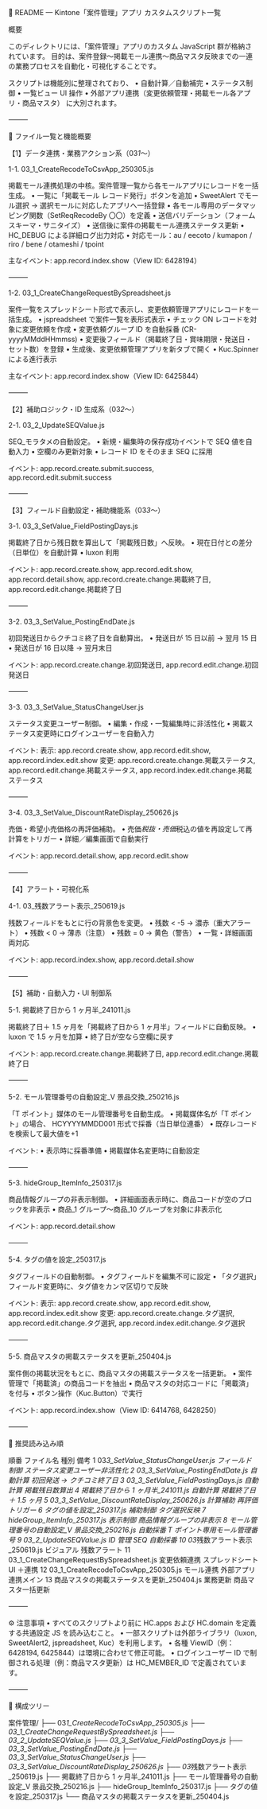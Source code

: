 🧩 README — Kintone「案件管理」アプリ カスタムスクリプト一覧

概要

このディレクトリには、「案件管理」アプリのカスタム JavaScript 群が格納されています。
目的は、案件登録〜掲載モール連携〜商品マスタ反映までの一連の業務プロセスを自動化・可視化することです。

スクリプトは機能別に整理されており、
• 自動計算／自動補完
• ステータス制御
• 一覧ビュー UI 操作
• 外部アプリ連携（変更依頼管理・掲載モール各アプリ・商品マスタ）
に大別されます。

⸻

📂 ファイル一覧と機能概要

【1】データ連携・業務アクション系（03*1*〜）

1-1. 03_1_CreateRecodeToCsvApp_250305.js

掲載モール連携処理の中核。案件管理一覧から各モールアプリにレコードを一括生成。
• 一覧に「掲載モール レコード発行」ボタンを追加
• SweetAlert でモール選択 → 選択モールに対応したアプリへ一括登録
• 各モール専用のデータマッピング関数（SetReqRecodeBy 〇〇）を定義
• 送信バリデーション（フォームスキーマ・サニタイズ）
• 送信後に案件の掲載モール連携ステータス更新
• HC_DEBUG による詳細ログ出力対応
• 対応モール：au / eecoto / kumapon / riro / bene / otameshi / tpoint

主なイベント:
app.record.index.show（View ID: 6428194）

⸻

1-2. 03_1_CreateChangeRequestBySpreadsheet.js

案件一覧をスプレッドシート形式で表示し、変更依頼管理アプリにレコードを一括生成。
• jspreadsheet で案件一覧を表形式表示
• チェック ON レコードを対象に変更依頼を作成
• 変更依頼グループ ID を自動採番 (CR-yyyyMMddHHmmss)
• 変更後フィールド（掲載終了日・賞味期限・発送日・セット数）を登録
• 生成後、変更依頼管理アプリを新タブで開く
• Kuc.Spinner による進行表示

主なイベント:
app.record.index.show（View ID: 6425844）

⸻

【2】補助ロジック・ID 生成系（03*2*〜）

2-1. 03_2_UpdateSEQValue.js

SEQ\_モラタメの自動設定。
• 新規・編集時の保存成功イベントで SEQ 値を自動入力
• 空欄のみ更新対象
• レコード ID をそのまま SEQ に採用

イベント:
app.record.create.submit.success, app.record.edit.submit.success

⸻

【3】フィールド自動設定・補助機能系（03*3*〜）

3-1. 03_3_SetValue_FieldPostingDays.js

掲載終了日から残日数を算出して「掲載残日数」へ反映。
• 現在日付との差分（日単位）を自動計算
• luxon 利用

イベント:
app.record.create.show, app.record.edit.show, app.record.detail.show,
app.record.create.change.掲載終了日, app.record.edit.change.掲載終了日

⸻

3-2. 03_3_SetValue_PostingEndDate.js

初回発送日からクチコミ終了日を自動算出。
• 発送日が 15 日以前 → 翌月 15 日
• 発送日が 16 日以降 → 翌月末日

イベント:
app.record.create.change.初回発送日, app.record.edit.change.初回発送日

⸻

3-3. 03_3_SetValue_StatusChangeUser.js

ステータス変更ユーザー制御。
• 編集・作成・一覧編集時に非活性化
• 掲載ステータス変更時にログインユーザーを自動入力

イベント:
表示: app.record.create.show, app.record.edit.show, app.record.index.edit.show
変更: app.record.create.change.掲載ステータス, app.record.edit.change.掲載ステータス, app.record.index.edit.change.掲載ステータス

⸻

3-4. 03_3_SetValue_DiscountRateDisplay_250626.js

売価・希望小売価格の再評価補助。
• 売価*税抜・売価*税込の値を再設定して再計算をトリガー
• 詳細／編集画面で自動実行

イベント:
app.record.detail.show, app.record.edit.show

⸻

【4】アラート・可視化系

4-1. 03\_残数アラート表示\_250619.js

残数フィールドをもとに行の背景色を変更。
• 残数 < -5 → 濃赤（重大アラート）
• 残数 < 0 → 薄赤（注意）
• 残数 = 0 → 黄色（警告）
• 一覧・詳細画面両対応

イベント:
app.record.index.show, app.record.detail.show

⸻

【5】補助・自動入力・UI 制御系

5-1. 掲載終了日から 1 ヶ月半\_241011.js

掲載終了日＋ 1.5 ヶ月を「掲載終了日から 1 ヶ月半」フィールドに自動反映。
• luxon で 1.5 ヶ月を加算
• 終了日が空なら空欄に戻す

イベント:
app.record.create.change.掲載終了日, app.record.edit.change.掲載終了日

⸻

5-2. モール管理番号の自動設定\_V 景品交換\_250216.js

「T ポイント」媒体のモール管理番号を自動生成。
• 掲載媒体名が「T ポイント」の場合、
HCYYYYMMDD001 形式で採番（当日単位連番）
• 既存レコードを検索して最大値を+1

イベント:
• 表示時に採番準備
• 掲載媒体名変更時に自動設定

⸻

5-3. hideGroup_ItemInfo_250317.js

商品情報グループの非表示制御。
• 詳細画面表示時に、商品コードが空のブロックを非表示
• 商品\_1 グループ〜商品\_10 グループを対象に非表示化

イベント:
app.record.detail.show

⸻

5-4. タグの値を設定\_250317.js

タグフィールドの自動制御。
• タグフィールドを編集不可に設定
• 「タグ選択」フィールド変更時に、タグ値をカンマ区切りで反映

イベント:
表示: app.record.create.show, app.record.edit.show, app.record.index.edit.show
変更: app.record.create.change.タグ選択, app.record.edit.change.タグ選択, app.record.index.edit.change.タグ選択

⸻

5-5. 商品マスタの掲載ステータスを更新\_250404.js

案件側の掲載状況をもとに、商品マスタの掲載ステータスを一括更新。
• 案件管理で「掲載済」の商品コードを抽出
• 商品マスタの対応コードに「掲載済」を付与
• ボタン操作（Kuc.Button）で実行

イベント:
app.record.index.show（View ID: 6414768, 6428250）

⸻

🔁 推奨読み込み順

順番 ファイル名 種別 備考
1 03*3_SetValue_StatusChangeUser.js フィールド制御 ステータス変更ユーザー非活性化
2 03_3_SetValue_PostingEndDate.js 自動計算 初回発送 → クチコミ終了日
3 03_3_SetValue_FieldPostingDays.js 自動計算 掲載残日数算出
4 掲載終了日から 1 ヶ月半\_241011.js 自動計算 掲載終了日＋ 1.5 ヶ月
5 03_3_SetValue_DiscountRateDisplay_250626.js 計算補助 再評価トリガー
6 タグの値を設定\_250317.js 補助制御 タグ選択反映
7 hideGroup_ItemInfo_250317.js 表示制御 商品情報グループの非表示
8 モール管理番号の自動設定\_V 景品交換\_250216.js 自動採番 T ポイント専用モール管理番号
9 03_2_UpdateSEQValue.js ID 管理 SEQ 自動採番
10 03*残数アラート表示\_250619.js ビジュアル 残数アラート
11 03_1_CreateChangeRequestBySpreadsheet.js 変更依頼連携 スプレッドシート UI ＋連携
12 03_1_CreateRecodeToCsvApp_250305.js モール連携 外部アプリ連携メイン
13 商品マスタの掲載ステータスを更新\_250404.js 業務更新 商品マスタ一括更新

⸻

⚙️ 注意事項
• すべてのスクリプトより前に HC.apps および HC.domain を定義する共通設定 JS を読み込むこと。
• 一部スクリプトは外部ライブラリ（luxon, SweetAlert2, jspreadsheet, Kuc）を利用します。
• 各種 ViewID（例：6428194, 6425844）は環境に合わせて修正可能。
• ログインユーザー ID で制御される処理（例：商品マスタ更新）は HC_MEMBER_ID で定義されています。

⸻

📁 構成ツリー

案件管理/
├── 03*1_CreateRecodeToCsvApp_250305.js
├── 03_1_CreateChangeRequestBySpreadsheet.js
├── 03_2_UpdateSEQValue.js
├── 03_3_SetValue_FieldPostingDays.js
├── 03_3_SetValue_PostingEndDate.js
├── 03_3_SetValue_StatusChangeUser.js
├── 03_3_SetValue_DiscountRateDisplay_250626.js
├── 03*残数アラート表示\_250619.js
├── 掲載終了日から 1 ヶ月半\_241011.js
├── モール管理番号の自動設定\_V 景品交換\_250216.js
├── hideGroup_ItemInfo_250317.js
├── タグの値を設定\_250317.js
└── 商品マスタの掲載ステータスを更新\_250404.js
